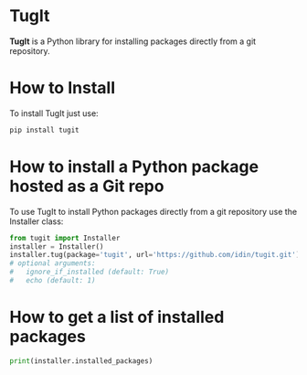 # TugIt

**TugIt** is a Python library for installing packages directly from a git repository. 

# How to Install

To install TugIt just use: 

```bash
pip install tugit
```

# How to install a Python package hosted as a Git repo

To use TugIt to install Python packages directly from a git repository use the Installer class:

```python
from tugit import Installer
installer = Installer()
installer.tug(package='tugit', url='https://github.com/idin/tugit.git') 
# optional arguments: 
#   ignore_if_installed (default: True)
#   echo (default: 1)
```

# How to get a list of installed packages

```python
print(installer.installed_packages)
```
